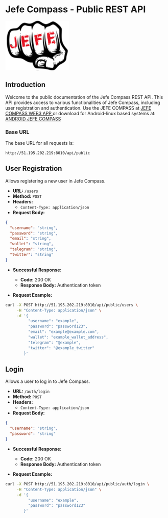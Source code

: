 # Jefe Compass - Public REST API

![Logo JEFE](./jefe.svg)

## Introduction
Welcome to the public documentation of the Jefe Compass REST API. This API provides access to various functionalities of Jefe Compass, including user registration and authentication. Use the JEFE COMPASS at <a href="https://app.jefetoken.com"> JEFE COMPASS WEB3 APP </a> or download for Android-linux based systems at: <a href="https://play.google.com/store/apps/details?id=com.jefetoken.jefecompass"> ANDROID JEFE COMPASS </a> 

### Base URL
The base URL for all requests is:

```
http://51.195.202.219:8010/api/public
```

## User Registration

Allows registering a new user in Jefe Compass.

- **URL:** `/users`
- **Method:** `POST`
- **Headers:** 
  - `Content-Type: application/json`
- **Request Body:**

```json
{
  "username": "string",
  "password": "string",
  "email": "string", 
  "wallet": "string", 
  "telegram": "string",
  "twitter": "string"
}
```

- **Successful Response:**
  - **Code:** 200 OK
  - **Response Body:** Authentication token
  
- **Request Example:**

```bash
curl -X POST http://51.195.202.219:8010/api/public/users \
     -H "Content-Type: application/json" \
     -d '{
          "username": "example",
          "password": "password123",
          "email": "example@example.com", 
          "wallet": "example_wallet_address", 
          "telegram": "@example",
          "twitter": "@example_twitter"
        }'
```

## Login

Allows a user to log in to Jefe Compass.

- **URL:** `/auth/login`
- **Method:** `POST`
- **Headers:** 
  - `Content-Type: application/json`
- **Request Body:**

```json
{
  "username": "string",
  "password": "string"
}
```

- **Successful Response:**
  - **Code:** 200 OK
  - **Response Body:** Authentication token
  
- **Request Example:**

```bash
curl -X POST http://51.195.202.219:8010/api/public/auth/login \
     -H "Content-Type: application/json" \
     -d '{
          "username": "example",
          "password": "password123"
        }'
```
